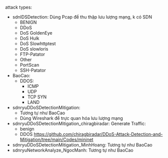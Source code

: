 attack types:
- sdnIDSDetection: Dùng Pcap để thu thập lưu lượng mạng, k có SDN
  - BENIGN
  - DDoS
  - DoS GoldenEye
  - DoS Hulk
  - DoS Slowhttptest
  - DoS slowloris
  - FTP-Patator
  - Other
  - PortScan
  - SSH-Patator
- BaoCao:
  - DDOS:
    - ICMP
    - UDP
    - TCP SYN
    - LAND
- sdnryuDDoSDetectionMitigation:
  - Tương tự như BaoCao
  - Dùng Wireshark để trực quan hóa lưu lượng mạng
- sdnryuDDoSDetectionMitigation_chiragbiradar:
  Generate Traffic:
    - benign
    - DDOS
  https://github.com/chiragbiradar/DDoS-Attack-Detection-and-Mitigation/tree/main/Codes/mininet
- sdnryuDDoSDetectionMitigation_MinhHoang:
  Tương tự như BaoCao
- sdnryuNetworkAnalyze_NgocManh:
  Tương tự như BaoCao